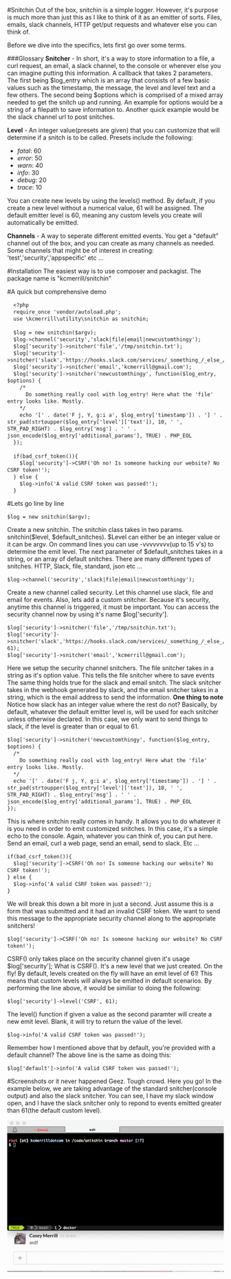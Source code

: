 #Snitchin
Out of the box, snitchin is a simple logger. However, it's purpose is much more than just this as I like to think of it as an emitter of sorts.  Files, emails, slack channels, HTTP get/put requests and whatever else you can think of.  

Before we dive into the specifics, lets first go over some terms.

###Glossary
**Snitcher** - In short, it's a way to store information to a file, a curl request, an email, a slack channel, to the console or wherever else you can imagine putting this information. A callback that takes 2 parameters.  The first being $log_entry which is an array that consists of a few basic values such as the timestamp, the message, the level and level text and a few others. The second being $options which is comprised of a mixed array needed to get the snitch up and running. An example for options would be a string of a filepath to save information to. Another quick example would be the slack channel url to post snitches.

**Level** - An integer value(presets are given) that you can customize that will determine if a snitch is to be called. Presets include the following:
- *fatal*: 60
- *error*: 50
- *warn*: 40
- *info*: 30
- *debug*: 20
- *trace*: 10

You can create new levels by using the levels() method. By default, if you create a new level without a numerical value, 61 will be assigned. The default emitter level is 60, meaning any custom levels you create will automatically be emitted.

**Channels** - A way to seperate different emitted events. You get a "default" channel out of the box, and you can create as many channels as needed. Some channels that might be of interest in creating: 'test','security','appspecific' etc ...

#Installation
The easiest way is to use composer and packagist. The package name is "kcmerrill/snitchin"

#A quick but comprehensive demo
```
  <?php
  require_once 'vendor/autoload.php';
  use \kcmerrill\utility\snitchin as snitchin;

  $log = new snitchin($argv);
  $log->channel('security','slack|file|email|newcustomthingy');
  $log['security']->snitcher('file','/tmp/snitchin.txt');
  $log['security']->snitcher('slack','https://hooks.slack.com/services/_something_/_else_/_goes_here_');
  $log['security']->snitcher('email','kcmerrill@gmail.com');
  $log['security']->snitcher('newcustomthingy', function($log_entry, $options) {
    /*
      Do something really cool with log_entry! Here what the 'file' entry looks like. Mostly.
    */
    echo '[' . date('F j, Y, g:i a', $log_entry['timestamp']) . '] ' . str_pad(strtoupper($log_entry['level']['text']), 10, ' ', STR_PAD_RIGHT) . $log_entry['msg'] . ' ' . json_encode($log_entry['additional_params'], TRUE) . PHP_EOL
  });
  
  if(bad_csrf_token()){
    $log['security']->CSRF('Oh no! Is someone hacking our website? No CSRF token!'); 
  } else {
    $log->info('A valid CSRF token was passed!');
  }
```

#Lets go line by line
```
$log = new snitchin($argv);
```
Create a new snitchin. The snitchin class takes in two params. snitchin($level, $default_snitches). $Level can either be an integer value or it can be argv. On command lines you can use -vvvvvvvv(up to 15 v's) to determine the emit level. The next parameter of $default_snitches takes in a string, or an array of default snitches. There are many different types of snitches. HTTP, Slack, file, standard, json etc ... 

```
$log->channel('security','slack|file|email|newcustomthingy');
```
Create a new channel called security. Let this channel use slack, file and email for events. Also, lets add a custom snitcher. Because it's security, anytime this channel is triggered, it must be important. You can access the security channel now by using it's name $log['security'].

```
$log['security']->snitcher('file','/tmp/snitchin.txt');
$log['security']->snitcher('slack','https://hooks.slack.com/services/_something_/_else_/_goes_here_', 61);
$log['security']->snitcher('email','kcmerrill@gmail.com');
```
Here we setup the security channel snitchers. The file snitcher takes in a string as it's option value. This tells the file snitcher where to save events
The same thing holds true for the slack and email snitch. The slack snitcher takes in the webhook generated by slack, and the email snitcher takes in a string, which is the email address to send the information. 
**One thing to note**
Notice how slack has an integer value where the rest do not? Basically, by default, whatever the default emitter level is, will be used for each snitcher unless otherwise declared. In this case, we only want to send things to slack, if the level is greater than or equal to 61.

```
$log['security']->snitcher('newcustomthingy', function($log_entry, $options) {
  /*
    Do something really cool with log_entry! Here what the 'file' entry looks like. Mostly.
  */
  echo '[' . date('F j, Y, g:i a', $log_entry['timestamp']) . '] ' . str_pad(strtoupper($log_entry['level']['text']), 10, ' ', STR_PAD_RIGHT) . $log_entry['msg'] . ' ' . json_encode($log_entry['additional_params'], TRUE) . PHP_EOL
});
```
This is where snitchin really comes in handy. It allows you to do whatever it is you need in order to emit customized snitches. In this case, it's a simple echo to the console. Again, whatever you can think of, you can put here. Send an email, curl a web page, send an email, send to slack. Etc ...

```
if(bad_csrf_token()){
  $log['security']->CSRF('Oh no! Is someone hacking our website? No CSRF token!');  
} else {
  $log->info('A valid CSRF token was passed!');
}
```
We will break this down a bit more in just a second. Just assume this is a form that was submitted and it had an invalid CSRF token. We want to send this message to the appropriate security channel along to the appropriate snitchers!

```
$log['security']->CSRF('Oh no! Is someone hacking our website? No CSRF token!');  
```

CSRF() only takes place on the security channel given it's usage $log['security']; What is CSRF(). It's a new level that we just created. On the fly! By default, levels created on the fly will have an emit level of 61! This means that custom levels will always be emitted in default scenarios. 
By performing the line above, it would be similiar to doing the following:
```
$log['security']->level('CSRF', 61);
```
The level() function if given a value as the second paramter will create a new emit level. Blank, it will try to return the value of the level. 

```
$log->info('A valid CSRF token was passed!');
```
Remember how I mentioned above that by default, you're provided with a default channel? The above line is the same as doing this:

```
$log['default']->info('A valid CSRF token was passed!');
```

#Screenshots or it never happened
Geez. Tough crowd. Here you go! In the example below, we are taking advantage of the standard snitcher(console output) and also the slack snitcher. You can see, I have my slack window open, and I have the slack snitcher only to repond to events emitted greater than 61(the default custom level).

![Default snitchin behavior](https://raw.githubusercontent.com/kcmerrill/snitchin/master/screenshots/wqHZ3NHT87.gif)
